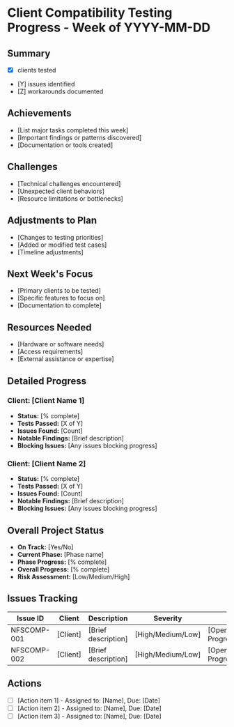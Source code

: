# Client Compatibility Testing Progress - Week of YYYY-MM-DD

## Summary
- [X] clients tested
- [Y] issues identified
- [Z] workarounds documented

## Achievements
- [List major tasks completed this week]
- [Important findings or patterns discovered]
- [Documentation or tools created]

## Challenges
- [Technical challenges encountered]
- [Unexpected client behaviors]
- [Resource limitations or bottlenecks]

## Adjustments to Plan
- [Changes to testing priorities]
- [Added or modified test cases]
- [Timeline adjustments]

## Next Week's Focus
- [Primary clients to be tested]
- [Specific features to focus on]
- [Documentation to complete]

## Resources Needed
- [Hardware or software needs]
- [Access requirements]
- [External assistance or expertise]

## Detailed Progress

### Client: [Client Name 1]
- **Status:** [% complete]
- **Tests Passed:** [X of Y]
- **Issues Found:** [Count]
- **Notable Findings:** [Brief description]
- **Blocking Issues:** [Any issues blocking progress]

### Client: [Client Name 2]
- **Status:** [% complete]
- **Tests Passed:** [X of Y]
- **Issues Found:** [Count]
- **Notable Findings:** [Brief description]
- **Blocking Issues:** [Any issues blocking progress]

## Overall Project Status
- **On Track:** [Yes/No]
- **Current Phase:** [Phase name]
- **Phase Progress:** [% complete]
- **Overall Progress:** [% complete]
- **Risk Assessment:** [Low/Medium/High]

## Issues Tracking

| Issue ID | Client | Description | Severity | Status | Workaround |
|----------|--------|-------------|----------|--------|------------|
| NFSCOMP-001 | [Client] | [Brief description] | [High/Medium/Low] | [Open/In Progress/Resolved] | [Yes/No] |
| NFSCOMP-002 | [Client] | [Brief description] | [High/Medium/Low] | [Open/In Progress/Resolved] | [Yes/No] |

## Actions
- [ ] [Action item 1] - Assigned to: [Name], Due: [Date]
- [ ] [Action item 2] - Assigned to: [Name], Due: [Date]
- [ ] [Action item 3] - Assigned to: [Name], Due: [Date]